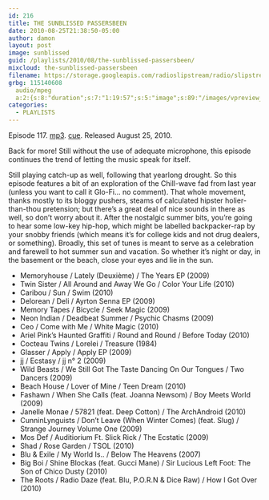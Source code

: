 ```yaml
---
id: 216
title: THE SUNBLISSED PASSERSBEEN
date: 2010-08-25T21:38:50-05:00
author: damon
layout: post
image: sunblissed
guid: /playlists/2010/08/the-sunblissed-passersbeen/
mixcloud: the-sunblissed-passersbeen
filename: https://storage.googleapis.com/radioslipstream/radio/slipstream-117.mp3
grbg: 115140608
  audio/mpeg
  a:2:{s:8:"duration";s:7:"1:19:57";s:5:"image";s:89:"/images/vpreview_center.png";}
categories:
  - PLAYLISTS
---
```


Episode 117. [mp3](https://storage.googleapis.com/radioslipstream/radio/slipstream-117.mp3). [cue](https://storage.googleapis.com/radioslipstream/radio/slipstream-117.cue). Released August 25, 2010.

Back for more! Still without the use of adequate microphone, this episode continues the trend of letting the music speak for itself.

Still playing catch-up as well, following that yearlong drought. So this episode features a bit of an exploration of the Chill-wave fad from last year (unless you want to call it Glo-Fi… no comment). That whole movement, thanks mostly to its bloggy pushers, steams of calculated hipster holier-than-thou pretension; but there’s a great deal of nice sounds in there as well, so don’t worry about it. After the nostalgic summer bits, you’re going to hear some low-key hip-hop, which might be labelled backpacker-rap by your snobby friends (which means it’s for college kids and not drug dealers, or something). Broadly, this set of tunes is meant to serve as a celebration and farewell to hot summer sun and vacation. So whether it’s night or day, in the basement or the beach, close your eyes and lie in the sun.

 - Memoryhouse / Lately (Deuxième) / The Years EP (2009)  
 - Twin Sister / All Around and Away We Go / Color Your Life (2010)  
 - Caribou / Sun / Swim (2010)  
 - Delorean / Deli / Ayrton Senna EP (2009)  
 - Memory Tapes / Bicycle / Seek Magic (2009)  
 - Neon Indian / Deadbeat Summer / Psychic Chasms (2009)  
 - Ceo / Come with Me / White Magic (2010)  
 - Ariel Pink’s Haunted Graffiti / Round and Round / Before Today (2010)  
 - Cocteau Twins / Lorelei / Treasure (1984)  
 - Glasser / Apply / Apply EP (2009)  
 - jj / Ecstasy / jj n° 2 (2009)  
 - Wild Beasts / We Still Got The Taste Dancing On Our Tongues / Two Dancers (2009)  
 - Beach House / Lover of Mine / Teen Dream (2010)  
 - Fashawn / When She Calls (feat. Joanna Newsom) / Boy Meets World (2009)  
 - Janelle Monae / 57821 (feat. Deep Cotton) / The ArchAndroid (2010)  
 - CunninLynguists / Don’t Leave (When Winter Comes) (feat. Slug) / Strange Journey Volume One (2009)  
 - Mos Def / Auditiorium Ft. Slick Rick / The Ecstatic (2009)  
 - Shad / Rose Garden / TSOL (2010)  
 - Blu & Exile / My World Is.. / Below The Heavens (2007)  
 - Big Boi / Shine Blockas (feat. Gucci Mane) / Sir Lucious Left Foot: The Son of Chico Dusty (2010)  
 - The Roots / Radio Daze (feat. Blu, P.O.R.N & Dice Raw) / How I Got Over (2010)
